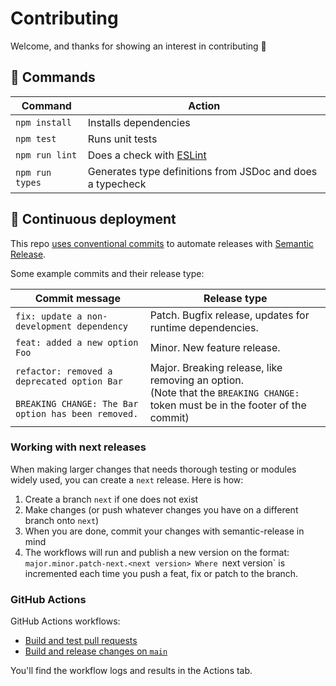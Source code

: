 # Contributing

Welcome, and thanks for showing an interest in contributing 💜

## 🧞 Commands

| Command         | Action                                                     |
| --------------- | ---------------------------------------------------------- |
| `npm install`   | Installs dependencies                                      |
| `npm test`      | Runs unit tests                                            |
| `npm run lint`  | Does a check with [ESLint](./.eslintrc)                    |
| `npm run types` | Generates type definitions from JSDoc and does a typecheck |

## 🚚 Continuous deployment

This repo [uses conventional commits](https://www.conventionalcommits.org/en/v1.0.0/#summary) to automate releases with [Semantic Release][semantic-release].

Some example commits and their release type:

| Commit message                                                                                         | Release type                                                                                                                          |
| ------------------------------------------------------------------------------------------------------ | ------------------------------------------------------------------------------------------------------------------------------------- |
| `fix: update a non-development dependency`                                                             | Patch. Bugfix release, updates for runtime dependencies.                                                                              |
| `feat: added a new option Foo`                                                                         | Minor. New feature release.                                                                                                           |
| `refactor: removed a deprecated option Bar`<br><br>`BREAKING CHANGE: The Bar option has been removed.` | Major. Breaking release, like removing an option.<br /> (Note that the `BREAKING CHANGE: ` token must be in the footer of the commit) |

[workspace]: https://docs.npmjs.com/cli/using-npm/workspaces
[semantic-release]: https://semantic-release.gitbook.io/semantic-release/

### Working with next releases

When making larger changes that needs thorough testing or modules widely used, you can create a `next` release. Here is how:

1. Create a branch `next` if one does not exist
2. Make changes (or push whatever changes you have on a different branch onto `next`)
3. When you are done, commit your changes with semantic-release in mind
4. The workflows will run and publish a new version on the format: `major.minor.patch-next.<next version>
Where `next version` is incremented each time you push a feat, fix or patch to the branch.

### GitHub Actions

GitHub Actions workflows:

-   [Build and test pull requests](./.github/workflows/pull-request.yml)
-   [Build and release changes on `main`](./.github/workflows/release.yml)

You'll find the workflow logs and results in the Actions tab.

